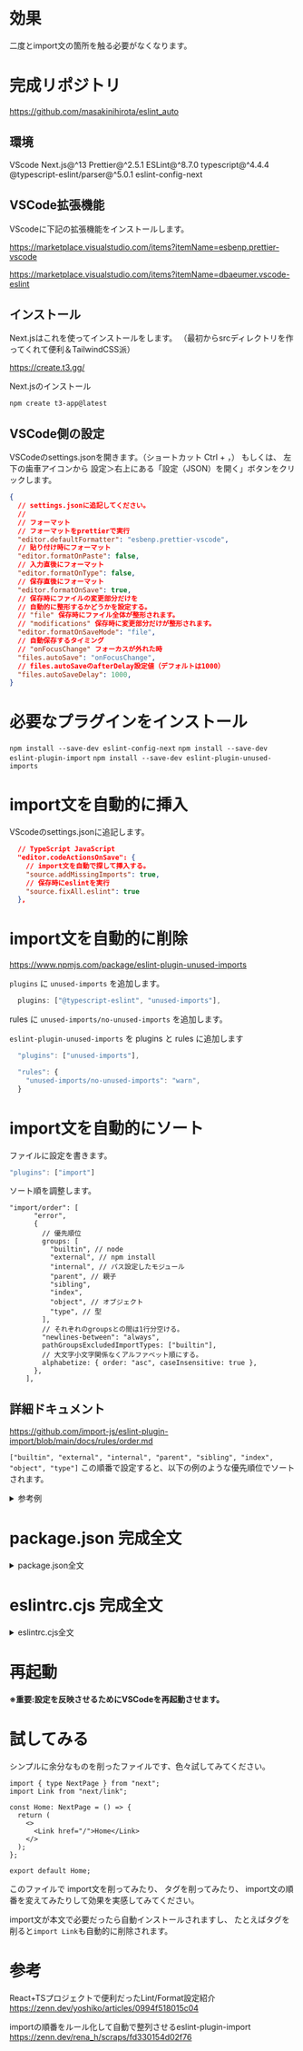 <!--
title:   Next.js開発 ESLintでimport文の自動挿入、自動削除、自動ソート
tags:    ESLint,Import,Next.js
id:      fae505a58892b00550a7
private: false
-->
# 効果
二度とimport文の箇所を触る必要がなくなります。

# 完成リポジトリ

https://github.com/masakinihirota/eslint_auto

## 環境

VScode
Next.js@^13
Prettier@^2.5.1
ESLint@^8.7.0
typescript@^4.4.4
@typescript-eslint/parser@^5.0.1
eslint-config-next

## VSCode拡張機能

VScodeに下記の拡張機能をインストールします。

https://marketplace.visualstudio.com/items?itemName=esbenp.prettier-vscode

https://marketplace.visualstudio.com/items?itemName=dbaeumer.vscode-eslint

## インストール

Next.jsはこれを使ってインストールをします。
（最初からsrcディレクトリを作ってくれて便利＆TailwindCSS派）

https://create.t3.gg/

Next.jsのインストール

`npm create t3-app@latest`

## VSCode側の設定

VSCodeのsettings.jsonを開きます。（ショートカット Ctrl + ，）
もしくは、
左下の歯車アイコンから
設定＞右上にある「設定（JSON）を開く」ボタンをクリックします。

```settings.json
{
  // settings.jsonに追記してください。
  //
  // フォーマット
  // フォーマットをprettierで実行
  "editor.defaultFormatter": "esbenp.prettier-vscode",
  // 貼り付け時にフォーマット
  "editor.formatOnPaste": false,
  // 入力直後にフォーマット
  "editor.formatOnType": false,
  // 保存直後にフォーマット
  "editor.formatOnSave": true,
  // 保存時にファイルの変更部分だけを
  // 自動的に整形するかどうかを設定する。
  // "file" 保存時にファイル全体が整形されます。
  // "modifications" 保存時に変更部分だけが整形されます。
  "editor.formatOnSaveMode": "file",
  // 自動保存するタイミング
  // "onFocusChange" フォーカスが外れた時
  "files.autoSave": "onFocusChange",
  // files.autoSaveのafterDelay設定値（デフォルトは1000）
  "files.autoSaveDelay": 1000,
}

```

# 必要なプラグインをインストール

`npm install --save-dev eslint-config-next`
`npm install --save-dev eslint-plugin-import`
`npm install --save-dev eslint-plugin-unused-imports`



# import文を自動的に挿入

VScodeのsettings.jsonに追記します。

```settings.json
  // TypeScript JavaScript
  "editor.codeActionsOnSave": {
    // import文を自動で探して挿入する。
    "source.addMissingImports": true,
    // 保存時にeslintを実行
    "source.fixAll.eslint": true
  },
```

# import文を自動的に削除

https://www.npmjs.com/package/eslint-plugin-unused-imports

`plugins` に `unused-imports` を追加します。

```.eslintrc.cjs
  plugins: ["@typescript-eslint", "unused-imports"],

```

rules に `unused-imports/no-unused-imports` を追加します。

`eslint-plugin-unused-imports` を plugins と rules に追加します

```.eslintrc.cjs
  "plugins": ["unused-imports"],

  "rules": {
    "unused-imports/no-unused-imports": "warn",
  }

```

# import文を自動的にソート

ファイルに設定を書きます。

```.eslintrc.cjs
"plugins": ["import"]

```

ソート順を調整します。

```
"import/order": [
      "error",
      {
        // 優先順位
        groups: [
          "builtin", // node
          "external", // npm install
          "internal", // パス設定したモジュール
          "parent", // 親子
          "sibling",
          "index",
          "object", // オブジェクト
          "type", // 型
        ],
        // それぞれのgroupsとの間は1行分空ける。
        "newlines-between": "always",
        pathGroupsExcludedImportTypes: ["builtin"],
        // 大文字小文字関係なくアルファベット順にする。
        alphabetize: { order: "asc", caseInsensitive: true },
      },
    ],

```

## 詳細ドキュメント

https://github.com/import-js/eslint-plugin-import/blob/main/docs/rules/order.md

`["builtin", "external", "internal", "parent", "sibling", "index", "object", "type"]`
この順番で設定すると、以下の例のような優先順位でソートされます。

<details><summary>参考例</summary>

```
// 1. ノード「組み込み」モジュール
import fs from 'fs';
import path from 'path';

// 2. "外部 "モジュール
import _ from 'lodash';
import chalk from 'chalk';

// 3. "内部 "モジュール
// (pathやwebpackで内部パスの扱いを変えている場合)
import foo from 'src/foo';

// 4. "親 "ディレクトリからのモジュール
import foo from '../foo';
import qux from '../../foo/qux';

// 5. "兄弟 "モジュール（同じディレクトリまたは兄弟ディレクトリから
import bar from './bar';
import baz from './bar/baz';

// 6. 現在のディレクトリの「インデックス
import main from './';

// 7. "オブジェクト "のインポート（TypeScriptでのみ利用可能）
import log = console.log;

// 8. "type "インポート（FlowとTypeScriptでのみ利用可能）。
import type { Foo } from 'foo';

```

</details>

# package.json 完成全文

<details><summary>package.json全文</summary>

```package.json
{
  "name": "eslint_auto",
  "version": "0.1.0",
  "private": true,
  "scripts": {
    "build": "next build",
    "dev": "next dev",
    "lint": "next lint",
    "start": "next start"
  },
  "dependencies": {
    "@tanstack/react-query": "^4.20.2",
    "@trpc/client": "^10.9.0",
    "@trpc/next": "^10.9.0",
    "@trpc/react-query": "^10.9.0",
    "@trpc/server": "^10.9.0",
    "next": "13.1.6",
    "react": "18.2.0",
    "react-dom": "18.2.0",
    "superjson": "1.9.1",
    "zod": "^3.20.2"
  },
  "devDependencies": {
    "@types/eslint": "^8.21.1",
    "@types/node": "^18.11.18",
    "@types/prettier": "^2.7.2",
    "@types/react": "^18.0.26",
    "@types/react-dom": "^18.0.10",
    "@typescript-eslint/eslint-plugin": "^5.47.1",
    "@typescript-eslint/parser": "^5.47.1",
    "autoprefixer": "^10.4.7",
    "eslint": "^8.30.0",
    "eslint-config-next": "13.1.6",
    "eslint-plugin-import": "^2.27.5",
    "eslint-plugin-unused-imports": "^2.0.0",
    "postcss": "^8.4.14",
    "prettier": "^2.8.1",
    "prettier-plugin-tailwindcss": "^0.2.1",
    "tailwindcss": "^3.2.0",
    "typescript": "^4.9.4"
  },
  "ct3aMetadata": {
    "initVersion": "7.5.6"
  }
}

```

</details>

# eslintrc.cjs 完成全文

<details><summary>eslintrc.cjs全文</summary>

```.eslintrc.cjs
/** @type {import("eslint").Linter.Config} */
module.exports = {
  overrides: [
    {
      extends: [
        "plugin:@typescript-eslint/recommended-requiring-type-checking",
      ],
      files: ["*.ts", "*.tsx"],
      parserOptions: {
        project: "tsconfig.json",
      },
    },
  ],
  parser: "@typescript-eslint/parser",
  parserOptions: {
    project: "./tsconfig.json",
  },
  plugins: ["@typescript-eslint", "import", "unused-imports"],
  extends: ["next/core-web-vitals", "plugin:@typescript-eslint/recommended"],
  rules: {
    "@typescript-eslint/consistent-type-imports": [
      "warn",
      {
        prefer: "type-imports",
        fixStyle: "inline-type-imports",
      },
    ],
    "unused-imports/no-unused-imports": "warn",
    "import/order": [
      // 順番が間違っていた時の警告方法 "error"
      "warn",
      {
        groups: [
          "builtin",
          "external",
          "internal",
          "parent",
          "sibling",
          "index",
          "object",
          "type",
        ],
        // それぞれのgroupsとの間は1行分空ける。
        "newlines-between": "always",
        pathGroupsExcludedImportTypes: ["builtin"],
        // 大文字小文字関係なくアルファベット順にする。
        alphabetize: { order: "asc", caseInsensitive: true },
      },
    ],
  },
};

```
</details>


# 再起動
**※重要:設定を反映させるためにVSCodeを再起動させます。**

# 試してみる

シンプルに余分なものを削ったファイルです、色々試してみてください。

```src\pages\index.tsx
import { type NextPage } from "next";
import Link from "next/link";

const Home: NextPage = () => {
  return (
    <>
      <Link href="/">Home</Link>
    </>
  );
};

export default Home;

```

このファイルで
import文を削ってみたり、
タグを削ってみたり、
import文の順番を変えてみたりして効果を実感してみてください。

import文が本文で必要だったら自動インストールされますし、
たとえば<Link>タグを削ると`import Link`も自動的に削除されます。

# 参考

React+TSプロジェクトで便利だったLint/Format設定紹介
https://zenn.dev/yoshiko/articles/0994f518015c04

importの順番をルール化して自動で整列させるeslint-plugin-import
https://zenn.dev/rena_h/scraps/fd330154d02f76